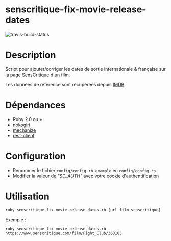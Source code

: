 # senscritique-fix-movie-release-dates
![travis-build-status](https://travis-ci.org/vincent-clipet/senscritique-fix-movie-release-dates.svg?branch=master)





Description
===========

Script pour ajouter/corriger les dates de sortie internationale & française sur la page [SensCritique](https://senscritique.com) d'un film.

Les données de référence sont récupérées depuis [IMDB](http://imdb.com/).





Dépendances
===========

* Ruby 2.0 ou +
* [nokogiri](https://github.com/sparklemotion/nokogiri)
* [mechanize](https://github.com/sparklemotion/mechanize)
* [rest-client](https://github.com/rest-client/rest-client)





Configuration
=============

* Renommer le fichier ```config/config.rb.example``` en ```config/config.rb```
* Modifier la valeur de *"SC_AUTH"* avec votre cookie d'authentification




Utilisation
===========

```
ruby senscritique-fix-movie-release-dates.rb [url_film_senscritique]
```

Exemple :
```
ruby senscritique-fix-movie-release-dates.rb https://www.senscritique.com/film/Fight_Club/363185
```